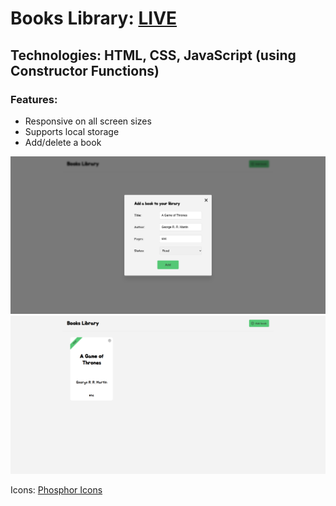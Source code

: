 # Books Library: **[LIVE](https://ahmediramadan01.github.io/books-library-javascript/ "Books Library's Live Preview")**

## Technologies: HTML, CSS, JavaScript (using Constructor Functions)

### Features:

-   Responsive on all screen sizes
-   Supports local storage
-   Add/delete a book

![Books Library's Desktop Screenshot](./images/books-library-1-desktop.png?raw=true "Empty Books Library (Desktop)")
![Books Library's Desktop Screenshot](./images/books-library-2-desktop.png?raw=true "Books Library (Desktop)")

Icons: [Phosphor Icons](https://phosphoricons.com/ "Phosphor Icons")
